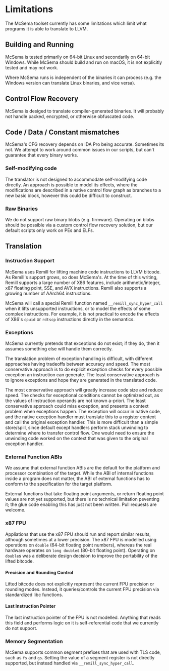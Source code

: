# Limitations

The McSema toolset currently has some limitations which limit what programs it is able to translate to LLVM.

## Building and Running

McSema is tested primarily on 64-bit Linux and secondarily on 64-bit Windows. While McSema should build and run on macOS, it is not explicitly tested and may not work.

Where McSema runs is independent of the binaries it can process (e.g. the Windows version can translate Linux binaries, and vice versa).

## Control Flow Recovery

McSema is desiged to translate compiler-generated binaries. It will probably not handle packed, encrypted, or otherwise obfuscated code.

## Code / Data / Constant mismatches

McSema's CFG recovery depends on IDA Pro being accurate. Sometimes its not. We attempt to work around common issues in our scripts, but can't guarantee that every binary works.

### Self-modifying code

The translator is not designed to accommodate self-modifying code directly. An approach is possible to model its effects, where the modifications are described in a native control flow graph as branches to a new basic block, however this could be difficult to construct.

### Raw Binaries

We do not support raw binary blobs (e.g. firmware). Operating on blobs should be possible via a custom control flow recovery solution, but our default scripts only work on PEs and ELFs.

## Translation

### Instruction Support

McSema uses Remill for lifting machine code instructions to LLVM bitcode. As Remill's support grows, so does McSema's. At the time of this writing, Remill supports a large number of X86 features, include arithmetic/integer, x87 floating point, SSE, and AVX instructions. Remill also supports a growing number of AArch64 instructions.

McSema will call a special Remill function named `__remill_sync_hyper_call` when it lifts unsupported instructions, or to model the effects of some complex instructions. For example, it is not practical to encode the effects of X86's `cpuid` or `rdtscp` instructions directly in the semantics.

### Exceptions

McSema currently pretends that exceptions do not exist; if they do, then it assumes something else will handle them correctly.

The translation problem of exception handling is difficult, with different approaches having tradeoffs between accuracy and speed. The most conservative approach is to do explicit exception checks for every possible exception an instruction can generate. The least conservative approach is to ignore exceptions and hope they are generated in the translated code.

The most conservative approach will greatly increase code size and reduce speed. The checks for exceptional conditions cannot be optimized out, as the values of instruction operands are not known a-priori. The least conservative approach could miss exception, and presents a context problem when exceptions happen. The exception will occur in native code, and the native exception handler must translate this to a register context and call the original exception handler. This is more difficult than a simple store/spill, since default except handlers perform stack unwinding to determine where to transfer control flow. One would need to ensure the unwinding code worked on the context that was given to the original exception handler.

### External Function ABIs

We assume that external function ABIs are the default for the platform and processor combination of the target. While the ABI of internal functions inside a program does not matter, the ABI of external functions has to conform to the specification for the target platform.

External functions that take floating point arguments, or return floating point values are not yet supported, but there is no technical limitation peventing it; the glue code enabling this has just not been written. Pull requests are welcome.

### x87 FPU

Appliations that use the x87 FPU should run and report similar results, although sometimes at a lower precision. The x87 FPU is modelled using operations on `double` (64-bit floating point numbers), whereas the real hardware operates on `long double`s (80-bit floating point). Operating on `double`s was a deliberate design decision to improve the portability of the lifted bitcode.

#### Precision and Rounding Control

Lifted bitcode does not explicitly represent the current FPU precision or rounding modes. Instead, it queries/controls the current FPU precision via standardized libc functions.

#### Last Instruction Pointer

The last instruction pointer of the FPU is not modelled. Anything that reads this field and performs logic on it is self-referential code that we currently do not support.

### Memory Segmentation

McSema supports common segment prefixes that are used with TLS code, such as `fs` and `gs`. Setting the value of a segment register is not directly supported, but instead handled via `__remill_sync_hyper_call`.
